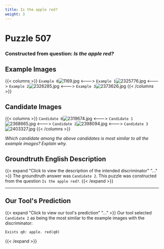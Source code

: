 ```yaml
---
title: Is the apple red?
weight: 3
---
```


# Puzzle 507
### Constructed from question: _Is the apple red?_


## Example Images
{{< columns >}}
`Example 0`![1169.jpg](/gqa_images/1169.jpg)
<--->
`Example 1`![2325776.jpg](/gqa_images/2325776.jpg)
<--->
`Example 2`![2326285.jpg](/gqa_images/2326285.jpg)
<--->
`Example 3`![2373626.jpg](/gqa_images/2373626.jpg)
{{< /columns >}}

## Candidate Images
{{< columns >}}
`Candidate 0`![2319674.jpg](/gqa_images/2319674.jpg)
<--->
`Candidate 1`![2368665.jpg](/gqa_images/2368665.jpg)
<--->
`Candidate 2`![2398094.jpg](/gqa_images/2398094.jpg)
<--->
`Candidate 3`![2403327.jpg](/gqa_images/2403327.jpg)
{{< /columns >}}

*Which candidate among the above candidates is most similar to all the example images? Explain why.*

## Groundtruth English Description

{{< expand "Click to view the description of the intended discriminator" "..." >}}
The groundtruth answer was `Candidate 2`. This puzzle was constructed from the question `Is the apple red?`.
{{< /expand >}}

---

## Our Tool's Prediction

{{< expand "Click to view our tool's prediction" "..." >}}
Our tool selected `Candidate 2` as being the most similar to the example images with the discriminator:
```plaintext
Exists q0: apple. red(q0)
```
{{< /expand >}}
